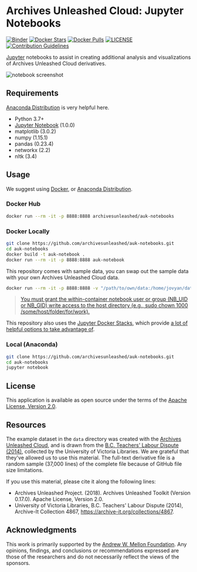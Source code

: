 # Archives Unleashed Cloud: Jupyter Notebooks
[![Binder](https://mybinder.org/badge_logo.svg)](https://mybinder.org/v2/gh/archivesunleashed/auk-notebooks/master?filepath=auk-notebook-example.ipynb)
[![Docker Stars](https://img.shields.io/docker/stars/archivesunleashed/auk-notebooks.svg)](https://hub.docker.com/r/archivesunleashed/auk-notebooks/)
[![Docker Pulls](https://img.shields.io/docker/pulls/archivesunleashed/auk-notebooks.svg)](https://hub.docker.com/r/archivesunleashed/auk-notebooks/)
[![LICENSE](https://img.shields.io/badge/license-Apache-blue.svg?style=flat-square)](./LICENSE)
[![Contribution Guidelines](http://img.shields.io/badge/CONTRIBUTING-Guidelines-blue.svg)](./CONTRIBUTING.md)

[Jupyter](https://jupyter.org/) notebooks to assist in creating additional analysis and visualizations of Archives Unleashed Cloud derivatives.

![notebook screenshot](https://user-images.githubusercontent.com/3834704/53252943-1a89b880-368e-11e9-9a9a-31c43a045a55.png)

## Requirements

[Anaconda Distribution](https://www.anaconda.com/distribution/#download-section) is very helpful here.

* Python 3.7+
* [Jupyter Notebook](https://jupyter.org) (1.0.0)
* matplotlib (3.0.2)
* numpy (1.15.1)
* pandas (0.23.4)
* networkx (2.2)
* nltk (3.4)

## Usage

We suggest using [Docker](https://www.docker.com/get-started), or [Anaconda Distribution](https://www.anaconda.com/distribution).

### Docker Hub

```bash
docker run --rm -it -p 8888:8888 archivesunleashed/auk-notebooks
```

### Docker Locally

```bash
git clone https://github.com/archivesunleashed/auk-notebooks.git
cd auk-notebooks
docker build -t auk-notebook .
docker run --rm -it -p 8888:8888 auk-notebook
```

This repository comes with sample data, you can swap out the sample data with your own Archives Unleashed Cloud data.

```bash
docker run --rm -it -p 8888:8888 -v "/path/to/own/data:/home/jovyan/data" auk-notebook
```

> [You must grant the within-container notebook user or group (NB_UID or NB_GID) write access to the host directory (e.g., sudo chown 1000 /some/host/folder/for/work).](https://jupyter-docker-stacks.readthedocs.io/en/latest/using/common.html#docker-options)

This repository also uses the [Jupyter Docker Stacks](https://jupyter-docker-stacks.readthedocs.io/en/latest/index.html), which provide [a lot of helpful options to take advantage of](https://jupyter-docker-stacks.readthedocs.io/en/latest/using/common.html#docker-options).

### Local (Anaconda)

```bash
git clone https://github.com/archivesunleashed/auk-notebooks.git
cd auk-notebooks
jupyter notebook
```

## License

This application is available as open source under the terms of the [Apache License, Version 2.0](http://www.apache.org/licenses/LICENSE-2.0).

## Resources

The example dataset in the `data` directory was created with the [Archives Unleashed Cloud](https://cloud.archivesunleashed.org/), and is drawn from the [B.C. Teachers' Labour Dispute (2014)](https://archive-it.org/collections/4867), collected by the University of Victoria Libraries. We are grateful that they've allowed us to use this material. The full-text derivative file is a random sample (37,000 lines) of the complete file because of GitHub file size limitations.

If you use this material, please cite it along the following lines:

- Archives Unleashed Project. (2018). Archives Unleashed Toolkit (Version 0.17.0). Apache License, Version 2.0.
- University of Victoria Libraries, B.C. Teachers' Labour Dispute (2014), Archive-It Collection 4867, https://archive-it.org/collections/4867.

## Acknowledgments

This work is primarily supported by the [Andrew W. Mellon Foundation](https://uwaterloo.ca/arts/news/multidisciplinary-project-will-help-historians-unlock). Any opinions, findings, and conclusions or recommendations expressed are those of the researchers and do not necessarily reflect the views of the sponsors.
